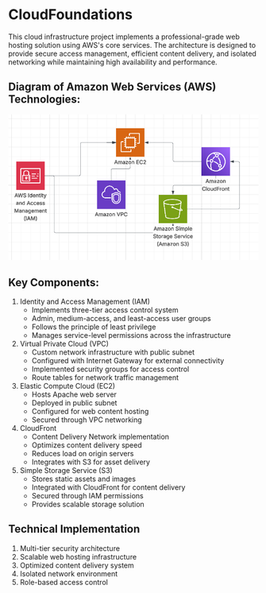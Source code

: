 # CloudFoundations

This cloud infrastructure project implements a professional-grade web hosting solution using AWS's core services. The architecture is designed to provide secure access management, efficient content delivery, and isolated networking while maintaining high availability and performance.

## Diagram of Amazon Web Services (AWS) Technologies:

!["CloudFoundations Diagram"](https://github.com/trshstar/CloudFoundations/blob/main/diagram.png)



## Key Components:

<ol>
    <li>
        Identity and Access Management (IAM)
        <ul>
            <li>Implements three-tier access control system</li>
            <li>Admin, medium-access, and least-access user groups</li>
            <li>Follows the principle of least privilege</li>
            <li>Manages service-level permissions across the infrastructure</li>
        </ul>
    </li>
    <li>
        Virtual Private Cloud (VPC)
        <ul>
            <li>Custom network infrastructure with public subnet</li>
            <li>Configured with Internet Gateway for external connectivity</li>
            <li>Implemented security groups for access control</li>
            <li>Route tables for network traffic management</li>
        </ul>
    </li>
    <li>
        Elastic Compute Cloud (EC2)
        <ul>
            <li>Hosts Apache web server</li>
            <li>Deployed in public subnet</li>
            <li>Configured for web content hosting</li>
            <li>Secured through VPC networking</li>
        </ul>
    </li>
    <li>
        CloudFront
        <ul>
            <li>Content Delivery Network implementation</li>
            <li>Optimizes content delivery speed</li>
            <li>Reduces load on origin servers</li>
            <li>Integrates with S3 for asset delivery</li>
        </ul>
    </li>
    <li>
        Simple Storage Service (S3)
        <ul>
            <li>Stores static assets and images</li>
            <li>Integrated with CloudFront for content delivery</li>
            <li>Secured through IAM permissions</li>
            <li>Provides scalable storage solution</li>
        </ul>
    </li>
</ol>

## Technical Implementation

<ol>
    <li>Multi-tier security architecture</li>
    <li>Scalable web hosting infrastructure</li>
    <li>Optimized content delivery system</li>
    <li>Isolated network environment</li>
    <li>Role-based access control</li>
</ol>
